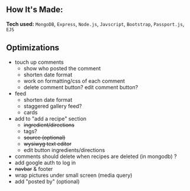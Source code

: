 ## How It's Made:

**Tech used:** `MongoDB`, `Express`, `Node.js`, `Javscript`, `Bootstrap`, `Passport.js`, `EJS`

## Optimizations

- touch up comments
  - show who posted the comment
  - shorten date format
  - work on formatting/css of each comment
  - delete comment button? edit comment button?
- feed
  - shorten date format
  - staggered gallery feed?
  - cards
- add to "add a recipe" section
	- ~~ingredient/directions~~
	- tags?
	- ~~source (optional)~~
	- ~~wysiwyg text editor~~
  - edit button ingredients/directions
- comments should delete when recipes are deleted (in mongodb) ?
- add google auth to log in
- ~~navbar~~ & footer
- wrap pictures under small screen (media query)
- add "posted by" (optional)